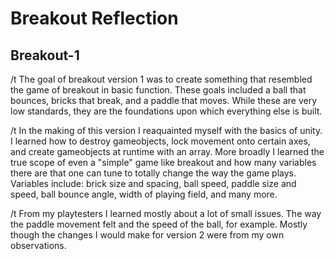 # Breakout Reflection
## Breakout-1
/t The goal of breakout version 1 was to create something that resembled the game of breakout in basic function. These goals included a ball that bounces, bricks that break, and a paddle that moves. While these are very low standards, they are the foundations upon which everything else is built. 

/t In the making of this version I reaquainted myself with the basics of unity. I learned how to destroy gameobjects, lock movement onto certain axes, and create gameobjects at runtime with an array. More broadly I learned the true scope of even a "simple" game like breakout and how many variables there are that one can tune to totally change the way the game plays. Variables include: brick size and spacing, ball speed, paddle size and speed, ball bounce angle, width of playing field, and many more. 

/t From my playtesters I learned mostly about a lot of small issues. The way the paddle movement felt and the speed of the ball, for example. Mostly though the changes I would make for version 2 were from my own observations.
